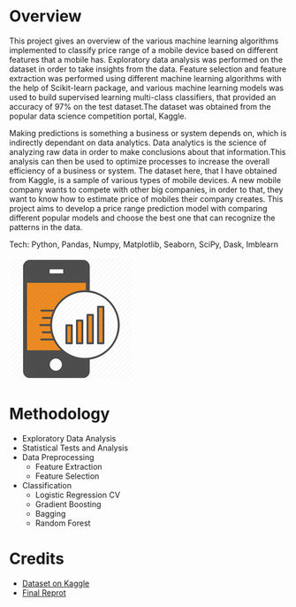 # Overview
This project gives an overview of the various machine learning algorithms implemented to classify price range of a mobile device based on different features that a mobile has. Exploratory data analysis was performed on the dataset in order to take insights from the data. Feature selection and feature extraction was performed using different machine learning algorithms with the help of Scikit-learn package, and various machine learning models was used to build supervised learning multi-class classifiers, that provided an accuracy of 97% on the test dataset.The dataset was obtained from the popular data science competition portal, Kaggle.

Making predictions is something a business or system depends on, which is indirectly dependant on data analytics. Data analytics is the science of analyzing raw data in order to make conclusions about that information.This analysis can then be used to optimize processes to increase the overall efficiency of a business or system. The dataset here, that I have obtained from Kaggle, is a sample of various types of mobile devices. A new mobile company wants to compete with other big companies, in order to that, they want to know how to estimate price of mobiles their company creates. This project aims to develop a price range prediction model with comparing different popular models and choose the best one that can recognize the patterns in the data.

Tech: Python, Pandas, Numpy, Matplotlib, Seaborn, SciPy, Dask, Imblearn

![](images/icon.png)

# Methodology
- Exploratory Data Analysis
- Statistical Tests and Analysis
- Data Preprocessing
    - Feature Extraction
    - Feature Selection
- Classification
    - Logistic Regression CV
    - Gradient Boosting
    - Bagging
    - Random Forest

# Credits
- [Dataset on Kaggle](https://www.kaggle.com/datasets/iabhishekofficial/mobile-price-classification)
- [Final Reprot](mobile-price-classification.pdf)